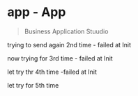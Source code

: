 # app - App
> Business Application Stuudio

trying to send again 2nd time - failed at Init

now trying for 3rd time - failed at Init

let try thr 4th time -failed at Init

let try for 5th time 